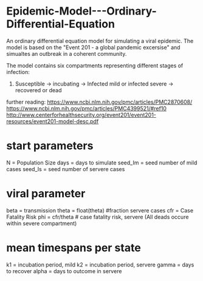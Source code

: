 # Epidemic-Model---Ordinary-Differential-Equation
An ordinary differential equation model for simulating a viral epidemic. The model is based on the "Event 201 - a global pandemic excersise" and simualtes an outbreak in a coherent community.

The	model	contains	six	compartments	representing	different	stages	of	
infection:
1) Susceptible -> incubating -> Infected mild or infected severe -> recovered or dead

 further reading: 
  https://www.ncbi.nlm.nih.gov/pmc/articles/PMC2870608/
  https://www.ncbi.nlm.nih.gov/pmc/articles/PMC4399521/#ref10
  http://www.centerforhealthsecurity.org/event201/event201-resources/event201-model-desc.pdf

# start parameters
  N = Population Size
  days = days to simulate
  seed_Im = seed number of mild cases
  seed_Is = seed number of servere cases
# viral parameter
 beta = transmission
 theta = float(theta) #fraction servere cases
 cfr = Case Fatality Risk
 phi = cfr/theta # case fatality risk, servere (All deads occure within severe compartment)

# mean timespans per state
  k1 = incubation period, mild
  k2 = incubation period, servere
  gamma = days to recover
  alpha = days to outcome in servere

